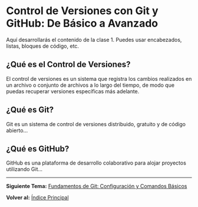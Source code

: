 # Control de Versiones con Git y GitHub: De Básico a Avanzado

Aquí desarrollarás el contenido de la clase 1. Puedes usar encabezados, listas, bloques de código, etc.

## ¿Qué es el Control de Versiones?
El control de versiones es un sistema que registra los cambios realizados en un archivo o conjunto de archivos a lo largo del tiempo, de modo que puedas recuperar versiones específicas más adelante.

## ¿Qué es Git?
Git es un sistema de control de versiones distribuido, gratuito y de código abierto...

## ¿Qué es GitHub?
GitHub es una plataforma de desarrollo colaborativo para alojar proyectos utilizando Git...

---

**Siguiente Tema:** [Fundamentos de Git: Configuración y Comandos Básicos](../../02-fundamentos-git-configuracion-comandos-basicos/01-configuracion-comandos-basicos.md)

**Volver al:** [Índice Principal](../../README.md)